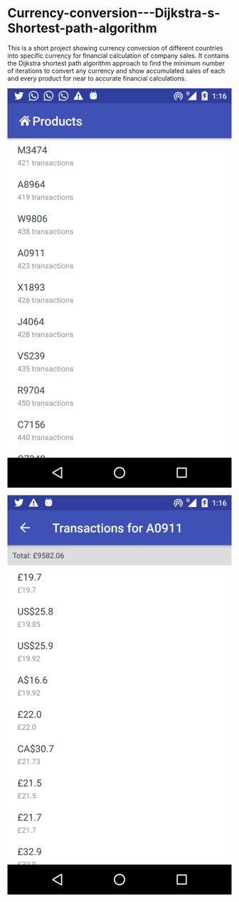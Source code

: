 # Currency-conversion---Dijkstra-s-Shortest-path-algorithm
This is a short project showing currency conversion of different countries into specific currency for financial calculation of company sales. It contains the Dijkstra shortest path algorithm approach to find the minimum number of iterations to convert any currency and show accumulated sales of each and every product for near to accurate financial calculations.





![promisechains](https://github.com/hemtri1984/Currency-conversion---Dijkstra-s-Shortest-path-algorithm/blob/master/Screenshot_20170419-011622.png)







![promisechains](https://github.com/hemtri1984/Currency-conversion---Dijkstra-s-Shortest-path-algorithm/blob/master/Screenshot_20170419-011700.png)
